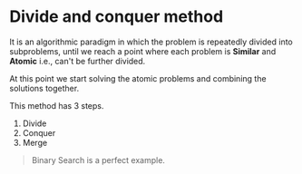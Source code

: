 # Divide and conquer method

It is an algorithmic paradigm in which the problem is repeatedly divided into subproblems, until we reach a point where each problem is **Similar** and **Atomic** i.e., can't be further divided. 

At this point we start solving the atomic problems and combining the solutions together.

This method has 3 steps.

1. Divide
2. Conquer
3. Merge

> Binary Search is a perfect example.

